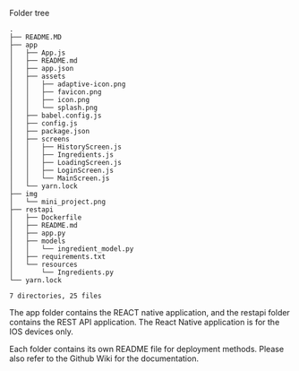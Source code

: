 Folder tree<br>
```
.
├── README.MD
├── app
│   ├── App.js
│   ├── README.md
│   ├── app.json
│   ├── assets
│   │   ├── adaptive-icon.png
│   │   ├── favicon.png
│   │   ├── icon.png
│   │   └── splash.png
│   ├── babel.config.js
│   ├── config.js
│   ├── package.json
│   ├── screens
│   │   ├── HistoryScreen.js
│   │   ├── Ingredients.js
│   │   ├── LoadingScreen.js
│   │   ├── LoginScreen.js
│   │   └── MainScreen.js
│   └── yarn.lock
├── img
│   └── mini_project.png
├── restapi
│   ├── Dockerfile
│   ├── README.md
│   ├── app.py
│   ├── models
│   │   └── ingredient_model.py
│   ├── requirements.txt
│   └── resources
│       └── Ingredients.py
└── yarn.lock

7 directories, 25 files
```

The app folder contains the REACT native application, and the restapi folder contains the REST API application. The React Native application is for the IOS devices only. <br>

Each folder contains its own README file for deployment methods. Please also refer to the Github Wiki for the documentation. 
